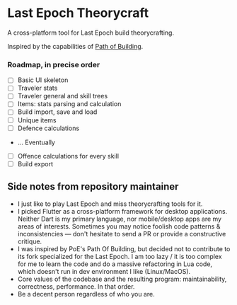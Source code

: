 # Last Epoch Theorycraft

A cross-platform tool for Last Epoch build theorycrafting.

Inspired by the capabilities of [Path of Building](https://github.com/PathOfBuildingCommunity/PathOfBuilding).

### Roadmap, in precise order

-[ ] Basic UI skeleton
-[ ] Traveler stats
-[ ] Traveler general and skill trees
-[ ] Items: stats parsing and calculation
-[ ] Build import, save and load
-[ ] Unique items
-[ ] Defence calculations

- ... Eventually

-[ ] Offence calculations for every skill
-[ ] Build export

## Side notes from repository maintainer

- I just like to play Last Epoch and miss theorycrafting tools for it.
- I picked Flutter as a cross-platform framework for desktop applications. Neither Dart is my primary language, nor
  mobile/desktop apps are my areas of interests. Sometimes you may notice foolish code patterns & inconsistencies —
  don't hesitate to send a PR or provide a constructive critique.
- I was inspired by PoE's Path Of Building, but decided not to contribute to its fork specialized for the Last Epoch.
  I am too lazy / it is too complex for me to learn the code and do a massive refactoring in Lua code, which doesn't run
  in dev environment I like (Linux/MacOS).
- Core values of the codebase and the resulting program: maintainability, correctness, performance. In that order.
- Be a decent person regardless of who you are.
